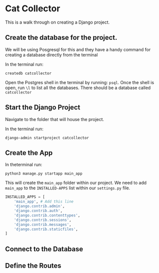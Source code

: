 # Cat Collector

This is a walk through on creating a Django project.

## Create the database for the project.  

We will be using Posgresql for this and they have a handy command for creating a database directly from the terminal

In the terminal run:

```
createdb catcollector
```

Open the Postgres shell in the terminal by running: `psql`.  Once the shell is open, run `\l` to list all the databases. There should be a database called `catcollector`

## Start the Django Project

Navigate to the folder that will house the project.  

In the terminal run:

```
django-admin startproject catcollector
```

## Create the App

In theterminal run:
```
python3 manage.py startapp main_app
```

This will create the `main_app` folder within our project.  We need to add `main_app` to the `INSTALLED-APPS` list within our `settings.py` file.

```python
INSTALLED_APPS = [
	'main_app', # Add this line
	'django.contrib.admin',
	'django.contrib.auth',
	'django.contrib.contenttypes',
	'django.contrib.sessions',
	'django.contrib.messages',
	'django.contrib.staticfiles',
]
```

## Connect to the Database

## Define the Routes


